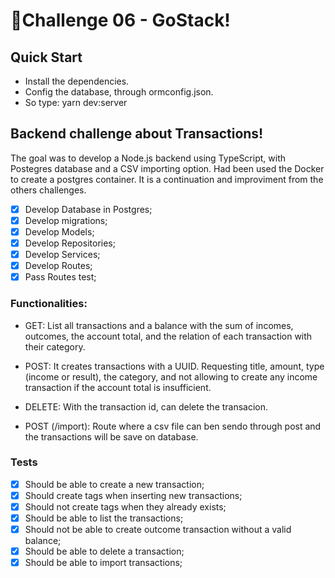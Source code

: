 # 🚀Challenge 06 - GoStack!

## Quick Start

- Install the dependencies.
- Config the database, through ormconfig.json.
- So type: yarn dev:server

## Backend challenge about Transactions!

The goal was to develop a Node.js backend using TypeScript, with Postegres database and a CSV importing option. Had been used the Docker to create a postgres container. It is a continuation and improviment from the others challenges.

- [x] Develop Database in Postgres;
- [x] Develop migrations;
- [x] Develop Models;
- [x] Develop Repositories;
- [x] Develop Services;
- [x] Develop Routes;
- [x] Pass Routes test;

### Functionalities:

- GET: List all transactions and a balance with the sum of incomes, outcomes, the account total, and the relation of each transaction with their category.

- POST: It creates transactions with a UUID. Requesting title, amount, type (income or result), the category, and not allowing to create any income transaction if the account total is insufficient.

- DELETE: With the transaction id, can delete the transacion.

- POST (/import): Route where a csv file can ben sendo through post and the transactions will be save on database.

### Tests

- [x] Should be able to create a new transaction;
- [x] Should create tags when inserting new transactions;
- [x] Should not create tags when they already exists;
- [x] Should be able to list the transactions;
- [x] Should not be able to create outcome transaction without a valid balance;
- [x] Should be able to delete a transaction;
- [x] Should be able to import transactions;
